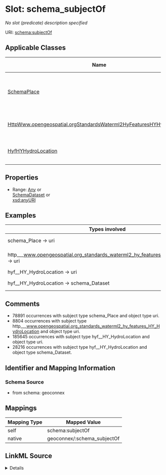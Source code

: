 

# Slot: schema_subjectOf


_No slot (predicate) description specified_





URI: [schema:subjectOf](https://schema.org/subjectOf)



<!-- no inheritance hierarchy -->





## Applicable Classes

| Name | Description | Modifies Slot |
| --- | --- | --- |
| [SchemaPlace](../classes/SchemaPlace.md) | Entities that have a somewhat fixed, physical extension |  no  |
| [HttpWww.opengeospatial.orgStandardsWaterml2HyFeaturesHYHydroLocation](../classes/HttpWww.opengeospatial.orgStandardsWaterml2HyFeaturesHYHydroLocation.md) | No class (type) description specified |  no  |
| [HyfHYHydroLocation](../classes/HyfHYHydroLocation.md) | No class (type) description specified |  no  |







## Properties

* Range: [Any](../classes/Any.md)&nbsp;or&nbsp;<br />[SchemaDataset](../classes/SchemaDataset.md)&nbsp;or&nbsp;<br />[xsd:anyURI](xsd:anyURI)






## Examples

| Types involved | Subject | Predicate | Object |
| --- | --- | --- | --- |
| schema_Place → uri | https://geoconnex.us/ref/hu02/01 | schema:subjectOf | https://geonames.usgs.gov/apex/f?p=gnispq:3:::NO::P3_FID:2730131 |
| http___www.opengeospatial.org_standards_waterml2_hy_features_HY_HydroLocation → uri | https://geoconnex.us/ornl/hydrosource/dams/1 | schema:subjectOf | https://hydrosource.ornl.gov/dataset/existing-hydropower-assets-eha-capacity-factor-plant-database-2005-2019 |
| hyf__HY_HydroLocation → uri | https://geoconnex.us/ref/gages/1000001 | schema:subjectOf | _:b1159177 |
| hyf__HY_HydroLocation → schema_Dataset | https://sta.geoconnex.dev/collections/USGS/Things/items/'USGS-625632151172901' | schema:subjectOf | _:b939199 |


## Comments

* 78891 occurrences with subject type schema_Place and object type uri.
* 8804 occurrences with subject type http___www.opengeospatial.org_standards_waterml2_hy_features_HY_HydroLocation and object type uri.
* 185645 occurrences with subject type hyf__HY_HydroLocation and object type uri.
* 28216 occurrences with subject type hyf__HY_HydroLocation and object type schema_Dataset.

## Identifier and Mapping Information







### Schema Source


* from schema: geoconnex




## Mappings

| Mapping Type | Mapped Value |
| ---  | ---  |
| self | schema:subjectOf |
| native | geoconnex/:schema_subjectOf |




## LinkML Source

<details>
```yaml
name: schema_subjectOf
description: No slot (predicate) description specified
comments:
- 78891 occurrences with subject type schema_Place and object type uri.
- 8804 occurrences with subject type http___www.opengeospatial.org_standards_waterml2_hy_features_HY_HydroLocation
  and object type uri.
- 185645 occurrences with subject type hyf__HY_HydroLocation and object type uri.
- 28216 occurrences with subject type hyf__HY_HydroLocation and object type schema_Dataset.
examples:
- description: schema_Place → uri
  object:
    example_object: https://geonames.usgs.gov/apex/f?p=gnispq:3:::NO::P3_FID:2730131
    example_predicate: schema:subjectOf
    example_subject: https://geoconnex.us/ref/hu02/01
- description: http___www.opengeospatial.org_standards_waterml2_hy_features_HY_HydroLocation
    → uri
  object:
    example_object: https://hydrosource.ornl.gov/dataset/existing-hydropower-assets-eha-capacity-factor-plant-database-2005-2019
    example_predicate: schema:subjectOf
    example_subject: https://geoconnex.us/ornl/hydrosource/dams/1
- description: hyf__HY_HydroLocation → uri
  object:
    example_object: _:b1159177
    example_predicate: schema:subjectOf
    example_subject: https://geoconnex.us/ref/gages/1000001
- description: hyf__HY_HydroLocation → schema_Dataset
  object:
    example_object: _:b939199
    example_predicate: schema:subjectOf
    example_subject: https://sta.geoconnex.dev/collections/USGS/Things/items/'USGS-625632151172901'
from_schema: geoconnex
rank: 1000
slot_uri: schema:subjectOf
alias: schema_subjectOf
domain_of:
- http___www.opengeospatial.org_standards_waterml2_hy_features_HY_HydroLocation
- hyf__HY_HydroLocation
- schema_Place
range: Any
any_of:
- range: schema_Dataset
- range: uri

```
</details>